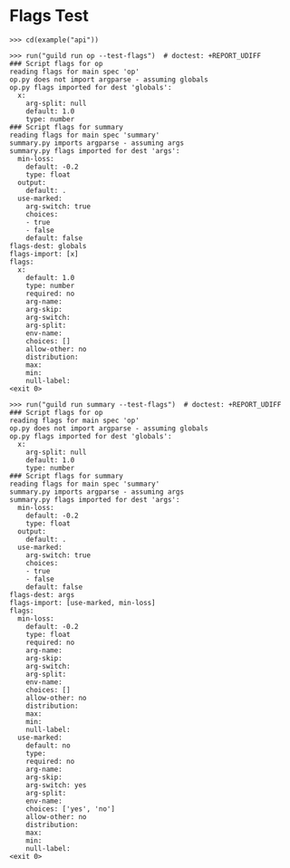 # Flags Test

    >>> cd(example("api"))

    >>> run("guild run op --test-flags")  # doctest: +REPORT_UDIFF
    ### Script flags for op
    reading flags for main spec 'op'
    op.py does not import argparse - assuming globals
    op.py flags imported for dest 'globals':
      x:
        arg-split: null
        default: 1.0
        type: number
    ### Script flags for summary
    reading flags for main spec 'summary'
    summary.py imports argparse - assuming args
    summary.py flags imported for dest 'args':
      min-loss:
        default: -0.2
        type: float
      output:
        default: .
      use-marked:
        arg-switch: true
        choices:
        - true
        - false
        default: false
    flags-dest: globals
    flags-import: [x]
    flags:
      x:
        default: 1.0
        type: number
        required: no
        arg-name:
        arg-skip:
        arg-switch:
        arg-split:
        env-name:
        choices: []
        allow-other: no
        distribution:
        max:
        min:
        null-label:
    <exit 0>

    >>> run("guild run summary --test-flags")  # doctest: +REPORT_UDIFF
    ### Script flags for op
    reading flags for main spec 'op'
    op.py does not import argparse - assuming globals
    op.py flags imported for dest 'globals':
      x:
        arg-split: null
        default: 1.0
        type: number
    ### Script flags for summary
    reading flags for main spec 'summary'
    summary.py imports argparse - assuming args
    summary.py flags imported for dest 'args':
      min-loss:
        default: -0.2
        type: float
      output:
        default: .
      use-marked:
        arg-switch: true
        choices:
        - true
        - false
        default: false
    flags-dest: args
    flags-import: [use-marked, min-loss]
    flags:
      min-loss:
        default: -0.2
        type: float
        required: no
        arg-name:
        arg-skip:
        arg-switch:
        arg-split:
        env-name:
        choices: []
        allow-other: no
        distribution:
        max:
        min:
        null-label:
      use-marked:
        default: no
        type:
        required: no
        arg-name:
        arg-skip:
        arg-switch: yes
        arg-split:
        env-name:
        choices: ['yes', 'no']
        allow-other: no
        distribution:
        max:
        min:
        null-label:
    <exit 0>
